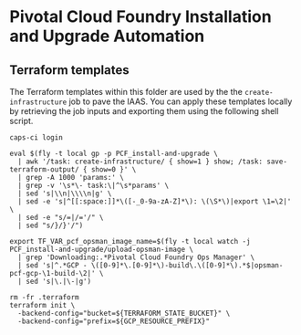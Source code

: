 # Pivotal Cloud Foundry Installation and Upgrade Automation

## Terraform templates

The Terraform templates within this folder are used by the the `create-infrastructure` job to pave the IAAS. You can apply these templates locally by retrieving the job inputs and exporting them using the following shell script.

```
caps-ci login

eval $(fly -t local gp -p PCF_install-and-upgrade \
  | awk '/task: create-infrastructure/ { show=1 } show; /task: save-terraform-output/ { show=0 }' \
  | grep -A 1000 'params:' \
  | grep -v '\s*\- task:\|^\s*params' \
  | sed 's|\\n|\\\\n|g' \
  | sed -e 's|^[[:space:]]*\([-_0-9a-zA-Z]*\): \(\S*\)|export \1=\2|' \
  | sed -e "s/=|/='/" \
  | sed "s/}/}'/")

export TF_VAR_pcf_opsman_image_name=$(fly -t local watch -j PCF_install-and-upgrade/upload-opsman-image \
  | grep 'Downloading:.*Pivotal Cloud Foundry Ops Manager' \
  | sed 's|^.*GCP - \([0-9]*\.[0-9]*\)-build\.\([0-9]*\).*$|opsman-pcf-gcp-\1-build-\2|' \
  | sed 's|\.|\-|g')

rm -fr .terraform
terraform init \
  -backend-config="bucket=${TERRAFORM_STATE_BUCKET}" \
  -backend-config="prefix=${GCP_RESOURCE_PREFIX}"
```
